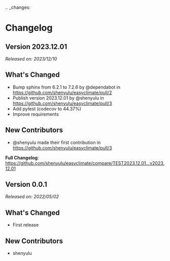 .. _changes:

Changelog
=========

Version 2023.12.01
-------------

*Released on: 2023/12/10*

## What's Changed
* Bump sphinx from 6.2.1 to 7.2.6 by @dependabot in https://github.com/shenyulu/easyclimate/pull/2
* Publish version 2023.12.01 by @shenyulu in https://github.com/shenyulu/easyclimate/pull/3
* Add pytest (codecov to 44.37%)
* Improve requirements

## New Contributors
* @shenyulu made their first contribution in https://github.com/shenyulu/easyclimate/pull/3

**Full Changelog**: https://github.com/shenyulu/easyclimate/compare/TEST2023.12.01...v2023.12.01

Version 0.0.1
-------------

*Released on: 2022/05/02*

## What's Changed
* First release

## New Contributors
* shenyulu